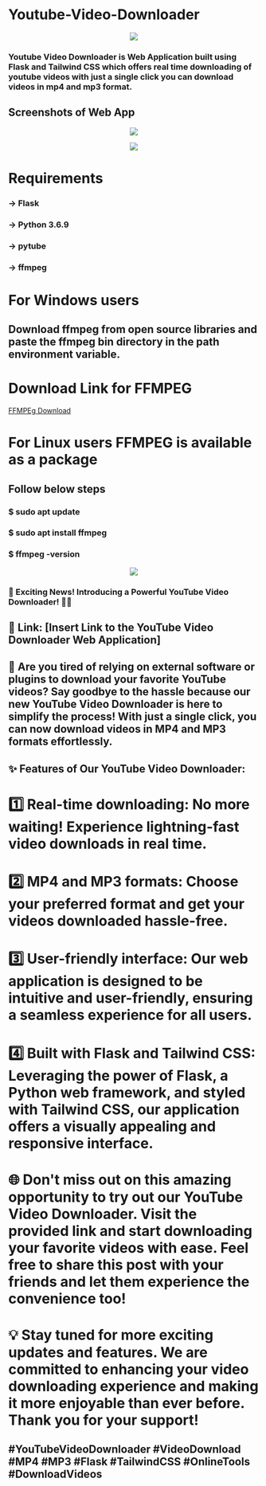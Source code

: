 # Youtube-Video-Downloader

<p align="center">
<img src="https://github.com/VittalAB/Youtube-Video-Downloader/assets/59869004/4e20812b-1182-4069-9e49-7f071fb6e64c" />
</p>

### Youtube Video Downloader is Web Application built using Flask and Tailwind CSS which offers real time downloading of youtube videos with just a single click you can download videos in mp4 and mp3 format.

## Screenshots of Web App
<p align="center">
<img src="https://github.com/VittalAB/Youtube-Video-Downloader/assets/59869004/abb8c06e-33e9-4097-8fee-30c652ec04b3" />
</p>

<p align="center">
<img src="https://github.com/VittalAB/Youtube-Video-Downloader/assets/59869004/26a6f7d2-53ee-4f90-b0f1-56a512659e63" />
</p>


# Requirements

### -> Flask
### -> Python 3.6.9
### -> pytube
### -> ffmpeg

# For Windows users

## Download ffmpeg from open source libraries and paste the ffmpeg bin directory in the path environment variable.

# Download Link for FFMPEG

[FFMPEg Download](https://ffmpeg.org/download.html)

# For Linux users FFMPEG is available as a package 
## Follow below steps 

### $ sudo apt update
### $ sudo apt install ffmpeg
### $ ffmpeg -version

<p align="center">
<img src="https://github.com/VittalAB/Youtube-Video-Downloader/assets/59869004/54cb8a66-ea15-4a70-a152-cf7771e01642" />
</p>


### 📢 Exciting News! Introducing a Powerful YouTube Video Downloader! 🎥🎉

## 🔗 Link: [Insert Link to the YouTube Video Downloader Web Application]

## 🚀 Are you tired of relying on external software or plugins to download your favorite YouTube videos? Say goodbye to the hassle because our new YouTube Video Downloader is here to simplify the process! With just a single click, you can now download videos in MP4 and MP3 formats effortlessly.

## ✨ Features of Our YouTube Video Downloader:
# 1️⃣ Real-time downloading: No more waiting! Experience lightning-fast video downloads in real time.
# 2️⃣ MP4 and MP3 formats: Choose your preferred format and get your videos downloaded hassle-free.
# 3️⃣ User-friendly interface: Our web application is designed to be intuitive and user-friendly, ensuring a seamless experience for all users.
# 4️⃣ Built with Flask and Tailwind CSS: Leveraging the power of Flask, a Python web framework, and styled with Tailwind CSS, our application offers a visually appealing and responsive interface.

# 🌐 Don't miss out on this amazing opportunity to try out our YouTube Video Downloader. Visit the provided link and start downloading your favorite videos with ease. Feel free to share this post with your friends and let them experience the convenience too!

# 💡 Stay tuned for more exciting updates and features. We are committed to enhancing your video downloading experience and making it more enjoyable than ever before. Thank you for your support!

## #YouTubeVideoDownloader #VideoDownload #MP4 #MP3 #Flask #TailwindCSS #OnlineTools #DownloadVideos